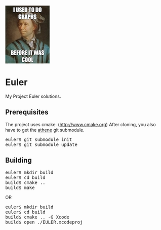 ![euler](euler.jpg)

Euler
=====

My Project Euler solutions.

## Prerequisites
The project uses cmake. (http://www.cmake.org)
After cloning, you also have to get the [athene](https://github.com/simonracz/athene) git submodule.
<pre>
euler$ git submodule init
euler$ git submodule update
</pre>

## Building
<pre>
euler$ mkdir build
euler$ cd build
build$ cmake ..
build$ make
</pre>

OR

<pre>
euler$ mkdir build
euler$ cd build
build$ cmake .. -G Xcode
build$ open ./EULER.xcodeproj
</pre>
